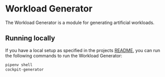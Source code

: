 # Workload Generator

The Workload Generator is a module for generating artificial workloads.

## Running locally

If you have a local setup as specified in the projects [README](../../README.md), you can run the following commands to run the Workload Generator:

```bash
pipenv shell
cockpit-generator
```
